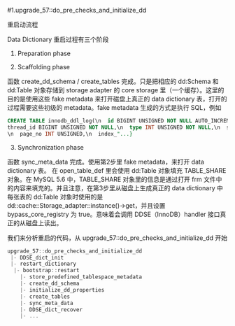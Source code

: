#1.upgrade_57::do_pre_checks_and_initialize_dd

重启动流程

Data Dictionary 重启过程有三个阶段

1. Preparation phase

2. Scaffolding phase

函数 create_dd_schema / create_tables 完成。只是把相应的 dd:Schema 和 dd:Table 对象存储到 storage adapter 的 core storage 里（一个缓存）。这里的目的是使用这些 fake metadata 来打开磁盘上真正的 data dictionary 表，打开的过程需要这些初级的 metadata。fake metadata 生成的方式是执行 SQL，例如 

```SQL
CREATE TABLE innodb_ddl_log(\n  id BIGINT UNSIGNED NOT NULL AUTO_INCREMENT,\n 
thread_id BIGINT UNSIGNED NOT NULL,\n  type INT UNSIGNED NOT NULL,\n  space_id INT UNSIGNED,
\n  page_no INT UNSIGNED,\n  index_"...}
```

3. Synchronization phase

函数 sync_meta_data 完成。使用第2步里 fake metadata，来打开 data dictionary 表。
在 open_table_def 里会使用 dd:Table 对象填充 TABLE_SHARE 对象。在 MySQL 5.6 中，TABLE_SHARE 对象里的信息是通过打开 frm 文件中的内容来填充的。并且注意，在第3步里从磁盘上生成真正的 data dictionary 中每张表的 dd:Table 对象时使用的是 dd::cache::Storage_adapter::instance()→get，并且设置 bypass_core_registry 为 true。意味着会调用 DDSE（InnoDB）handler 接口真正的从磁盘上读出。

我们来分析重启的代码，从 upgrade_57::do_pre_checks_and_initialize_dd 开始


```cpp
upgrade_57::do_pre_checks_and_initialize_dd
 |- DDSE_dict_init
 |- restart_dictionary
  |- bootstrap::restart
    |- store_predefined_tablespace_metadata
    |- create_dd_schema
    |- initialize_dd_properties
    |- create_tables
    |- sync_meta_data
    |- DDSE_dict_recover
    |- ...

```